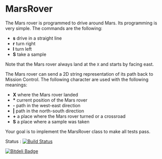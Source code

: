 MarsRover
=========

The Mars rover is programmed to drive around Mars.
Its programming is very simple. The commands are the following:

 * **s** drive in a straight line
 * **r** turn right
 * **l** turn left
 * **S** take a sample

Note that the Mars rover always land at the `X` and starts by facing east.

The Mars rover can send a 2D string representation of its path back to Mission Control. The following character are used with the following meanings:

 * **X** where the Mars rover landed
 * **\*** current position of the Mars rover
 * **-** path in the west-east direction
 * **|** path in the north-south direction
 * **+** a place where the Mars rover turned or a crossroad
 * **S** a place where a sample was taken

Your goal is to implement the MarsRover class to make all tests pass.
 

Status : [![Build Status](https://travis-ci.org/JavaDojo/marsrover.png?branch=master)](https://travis-ci.org/JavaDojo/marsrover)


[![Bitdeli Badge](https://d2weczhvl823v0.cloudfront.net/JavaDojo/marsrover/trend.png)](https://bitdeli.com/free "Bitdeli Badge")

